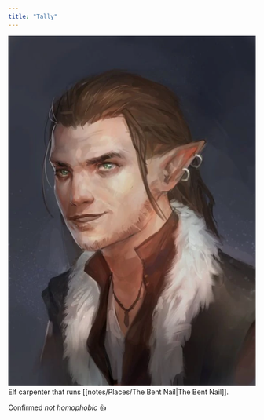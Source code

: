 ```yaml
---
title: "Tally"
---
```

![image|250](notes/images/Elf1.webp)
Elf carpenter that runs [[notes/Places/The Bent Nail|The Bent Nail]].

Confirmed *not homophobic* 👍